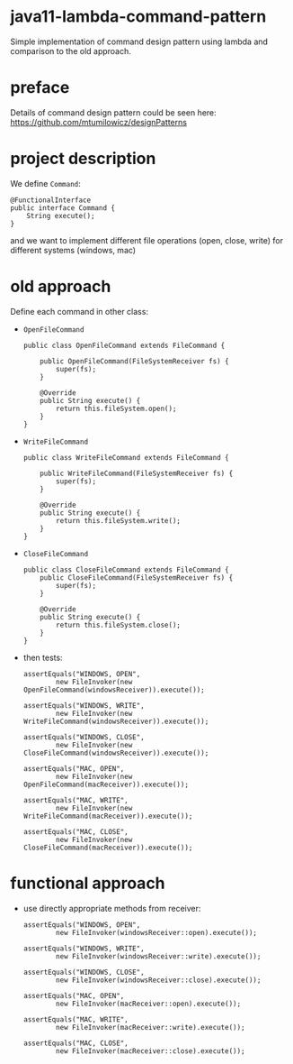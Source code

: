 # java11-lambda-command-pattern
Simple implementation of command design pattern using lambda and comparison to the old approach.

# preface
Details of command design pattern could be seen here: 
https://github.com/mtumilowicz/designPatterns

# project description
We define `Command`:
```
@FunctionalInterface
public interface Command {
    String execute();
}
```
and we want to implement different file operations 
(open, close, write) for different systems (windows, mac)

# old approach
Define each command in other class:
* `OpenFileCommand`
    ```
    public class OpenFileCommand extends FileCommand {
    
        public OpenFileCommand(FileSystemReceiver fs) {
            super(fs);
        }
    
        @Override
        public String execute() {
            return this.fileSystem.open();
        }
    }
    ```
* `WriteFileCommand`
    ```
    public class WriteFileCommand extends FileCommand {
        
        public WriteFileCommand(FileSystemReceiver fs) {
            super(fs);
        }
    
        @Override
        public String execute() {
            return this.fileSystem.write();
        }
    }
    ```
* `CloseFileCommand`
    ```
    public class CloseFileCommand extends FileCommand {
        public CloseFileCommand(FileSystemReceiver fs) {
            super(fs);
        }
    
        @Override
        public String execute() {
            return this.fileSystem.close();
        }
    }
    ```
* then tests:
    ```
    assertEquals("WINDOWS, OPEN", 
            new FileInvoker(new OpenFileCommand(windowsReceiver)).execute());
            
    assertEquals("WINDOWS, WRITE", 
            new FileInvoker(new WriteFileCommand(windowsReceiver)).execute());
            
    assertEquals("WINDOWS, CLOSE", 
            new FileInvoker(new CloseFileCommand(windowsReceiver)).execute());
            
    assertEquals("MAC, OPEN", 
            new FileInvoker(new OpenFileCommand(macReceiver)).execute());
            
    assertEquals("MAC, WRITE", 
            new FileInvoker(new WriteFileCommand(macReceiver)).execute());
            
    assertEquals("MAC, CLOSE", 
            new FileInvoker(new CloseFileCommand(macReceiver)).execute());                         
    ```
# functional approach
* use directly appropriate methods from receiver:
    ```
    assertEquals("WINDOWS, OPEN",
            new FileInvoker(windowsReceiver::open).execute());
            
    assertEquals("WINDOWS, WRITE",
            new FileInvoker(windowsReceiver::write).execute());

    assertEquals("WINDOWS, CLOSE",
            new FileInvoker(windowsReceiver::close).execute());

    assertEquals("MAC, OPEN",
            new FileInvoker(macReceiver::open).execute());

    assertEquals("MAC, WRITE",
            new FileInvoker(macReceiver::write).execute());

    assertEquals("MAC, CLOSE",
            new FileInvoker(macReceiver::close).execute());
    ```